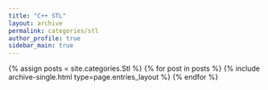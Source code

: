 ```yaml
---
title: "C++ STL"
layout: archive
permalink: categories/stl
author_profile: true
sidebar_main: true
---
```


{% assign posts = site.categories.Stl %}
{% for post in posts %} {% include archive-single.html type=page.entries_layout %} {% endfor %}